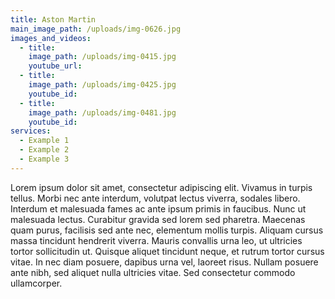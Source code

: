 ```yaml
---
title: Aston Martin
main_image_path: /uploads/img-0626.jpg
images_and_videos:
  - title:
    image_path: /uploads/img-0415.jpg
    youtube_url:
  - title:
    image_path: /uploads/img-0425.jpg
    youtube_id:
  - title:
    image_path: /uploads/img-0481.jpg
    youtube_id:
services:
  - Example 1
  - Example 2
  - Example 3
---
```



Lorem ipsum dolor sit amet, consectetur adipiscing elit. Vivamus in turpis tellus. Morbi nec ante interdum, volutpat lectus viverra, sodales libero. Interdum et malesuada fames ac ante ipsum primis in faucibus. Nunc ut malesuada lectus. Curabitur gravida sed lorem sed pharetra. Maecenas quam purus, facilisis sed ante nec, elementum mollis turpis. Aliquam cursus massa tincidunt hendrerit viverra. Mauris convallis urna leo, ut ultricies tortor sollicitudin ut. Quisque aliquet tincidunt neque, et rutrum tortor cursus vitae. In nec diam posuere, dapibus urna vel, laoreet risus. Nullam posuere ante nibh, sed aliquet nulla ultricies vitae. Sed consectetur commodo ullamcorper.